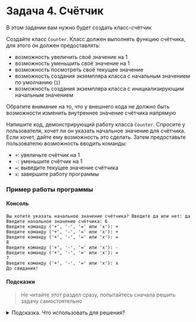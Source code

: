 # Задача 4. Счётчик
В этом задании вам нужно будет создать класс-счётчик

Создайте класс `Counter`. Класс должен выполнять функцию счётчика, для этого он должен предоставлять:
- возможность увеличить своё значение на 1
- возможность уменьшить своё значение на 1
- возможность посмотреть своё текущее значение
- возможность создания экземпляра класса с начальным значением по умолчанию (`1`)
- возможность создания экземпляра класса с инициализирующим начальным значением

Обратите внимание на то, что у внешнего кода не должно быть возможности изменить внутреннее значение счётчика напрямую

Напишите код, демонстрирующий работу класса `Counter`. Спросите у пользователя, хочет ли он указать начальное значение для счётчика. Если хочет, дайте ему возможность это сделать. Затем предоставьте пользователю возможность вводить команды:
- `+`: увеличьте счётчик на 1
- `-`: уменьшите счётчик на 1
- `=`: выведите текущее значение счётчика
- `x`: завершите работу программы

### Пример работы программы
#### Консоль
```
Вы хотите указать начальное значение счётчика? Введите да или нет: да
Введите начальное значение счётчика: 6
Введите команду ('+', '-', '=' или 'x'): +
Введите команду ('+', '-', '=' или 'x'): +
Введите команду ('+', '-', '=' или 'x'): =
8
Введите команду ('+', '-', '=' или 'x'): -
Введите команду ('+', '-', '=' или 'x'): =
7
Введите команду ('+', '-', '=' или 'x'): x
До свидания!
```

#### Подсказки

> Не читайте этот раздел сразу, попытайтесь сначала решить задачу самостоятельно

<details>

<summary>Подсказка. Что использовать для решения?</summary>

Для хранения внутреннего значения счётчика вам понадобится поле

Для того, чтобы нельзя было изменить значение счётчика напрямую, ваше поле должно быть приватным

Для уменьшения, увеличения и получения значения счётчика вам нужно создать соответствующие публичные методы

Для инициализации счётчика создайте конструкторы - без параметров и с параметром

</details>